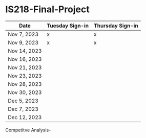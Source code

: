 # IS218-Final-Project
| Date       | Tuesday Sign-in | Thursday Sign-in |
|------------|-----------------|------------------|
| Nov 7, 2023| x                |         x         |
| Nov 9, 2023|     x            |     x             |
| Nov 14, 2023|                |                  |
| Nov 16, 2023|                |                  |
| Nov 21, 2023|                |                  |
| Nov 23, 2023|                |                  |
| Nov 28, 2023|                |                  |
| Nov 30, 2023|                |                  |
| Dec 5, 2023 |                |                  |
| Dec 7, 2023 |                |                  |
| Dec 12, 2023|                |                  | 

Competitve Analysis- 
